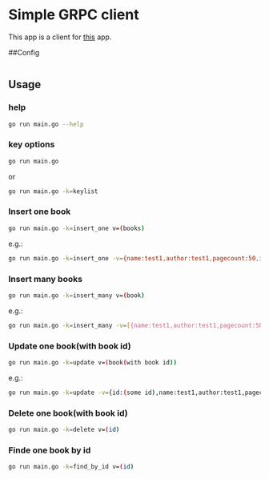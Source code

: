 # Simple GRPC client
This app is a client for [this](https://github.com/Ali-Farhadnia/serverGRPC) app.

##Config
```json
```
## Usage
### help
```sh
go run main.go --help
```
### key options
```sh
go run main.go
```

or

```sh
go run main.go -k=keylist
```

### Insert one book
```sh
go run main.go -k=insert_one v=(books)
```

e.g.:

```sh
go run main.go -k=insert_one -v={name:test1,author:test1,pagecount:50,inventory:50}
```

### Insert many books
```sh
go run main.go -k=insert_many v=(book)
```

e.g.:

```sh
go run main.go -k=insert_many -v=[{name:test1,author:test1,pagecount:50,inventory:50}-{name:test2,author:test1,pagecount:50,inventory:50}-{name:test3,author:test1,pagecount:50,inventory:50}]
```

### Update one book(with book id)
```sh
go run main.go -k=update v=(book(with book id))
```

e.g.:

```sh
go run main.go -k=update -v={id:(some id),name:test1,author:test1,pagecount:50,inventory:50}
```

### Delete one book(with book id)
```sh
go run main.go -k=delete v=(id)
```

### Finde one book by id
```sh
go run main.go -k=find_by_id v=(id)
```
